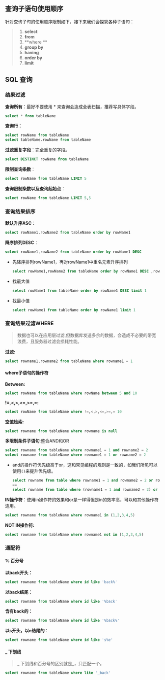 ## 查询子语句使用顺序

针对查询子句的使用顺序限制如下，接下来我们会探究各种子语句：

> 1. **select**  
> 2. **from**  
> 3. **where **
> 4. **group by** 
> 5. **having** 
> 6. **order by** 
> 7. **limit** 

## SQL  查询

### 结果过滤

**查询所有**：最好不要使用 * 来查询会造成全表扫描，推荐写具体字段。

```sql
select * from tableName
```

**查询行**：

```sql
select rowName from tableName
select tableName.rowName from tableName
```

**过滤重复字段**：完全重复的字段。

```sql
select DISTINCT rowName from tableName
```

 **限制查询条数**：

```sql
select rowName from tableName LIMIT 5
```

 **查询限制条数以及查询起始点**：

```sql
select rowName from tableName LIMIT 5,5
```

###  查询结果排序

**默认升序ASC**：

```sql
select rowName1,rowName2 from tableName order by rowName1
```

 **降序排列DESC**：

```sql
select rowName1,rowName2 from tableName order by rowName1 DESC
```

- 先降序排列rowName1，再对rowName1中重名元素升序排列

  ```sql
  select rowName1,rowName2 from tableName order by rowName1 DESC ,rowName2
  ```

- 找最大值

  ```sql
  select rowName1 from tableName order by rowName1 DESC limit 1
  ```

- 找最小值

  ```sql
  select rowName1 from tableName order by rowName1 limit 1
  ```

###  查询结果过滤WHERE

> 数据也可以在应用层过滤,但数据库发送多余的数据，会造成不必要的带宽浪费，且服务器过滤会损耗性能。

**过滤:**

```sql
select rowname1,rowname2 from tableName where rowname1 = 1
```

####  where子语句的操作符

**Between:**

```sql
select rowName from tableName where rowName between 5 and 10 
```

 **!=,<,>,<=,>=,=:**

```sql
select rowName from tableName where !=,<,>,<=,>=,= 10
```

 **空值检索:**

```sql
select rowname from tableName where rowname is null
```

**多限制条件子语句**:整合AND和OR

```sql
select rowname from tableName where rowname1 = 1 and rowname2 = 2
select rowname from tableName where rowname1 = 1 or rowname2 = 2
```

- and的操作符优先级高于or，这和常见编程的规则是一致的，如我们所见可以使用`()`来提升优先级。

  ```sql
  select rowname from table where rowname1 = 1 and rowname2 = 2 or rowname3 = 3
  == 
  select rowname from table where (rowname1 = 1 and rowname2 = 2) or rowname3 = 3
  ```

**IN操作符**：使用in操作符的效果和or是一样得但是in的效率高，可以和其他操作符连用。

```sql
select rowname from tableName where rowname1 in (1,2,3,4,5)
```

**NOT IN操作符:**

```sql
select rowname from tableName where rowname1 not in (1,2,3,4,5)
```

###  通配符

#### % 百分号

**以back开头：**

```sql
select rowname from tableName where id like 'back%'
```

**以back结尾：**

```sql
select rowname from tableName where id like '%back'
```

**含有back的：**

```sql
select rowname from tableName where id like '%back%'
```

 **以s开头，以e结尾的**：

```sql
select rowname from tableName where id like 's%e'
```

#### _ 下划线

>  _  下划线和百分号的区别就是_，只匹配一个。

```sql
select rowname from tableName where like '_back'
```
